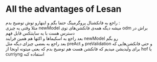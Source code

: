 # All the advantages of Lesan

راجع به فانکشنال پروگرمینگ حتما بگم و اینهارو توش توضیح بدم :  
مثلا وقتی یه چیزی newModel میشه دیگه همه‌ی فانکشن‌های توی odm براش در دسترس هست با یه ساینتکس قابل فهم  
بعد راجع به اسکیماها و اکتها هم همین فرایند newModel رو بگم  
بعد راجع به بعضی چیزای دیگه مثل preAct و preValidation و حتی فانکشن‌هایی که برای ولیدیشن میدیم که فانکشن هست هم توضیح بدم که یعنی میتونه اونجا از hof یا curriyng استفاده کنه
